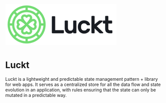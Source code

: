 <p text-align="center">
  <img src="res/luckt-logo-dark.png" alt="Luckt Logo" style="width: 70%; margin: 5px auto;" />
</p>


# Luckt

Luckt is a lightweight and predictable state management pattern + library for web apps. It serves as a centralized store for all the data flow and state evolution in an application, with rules ensuring that the state can only be mutated in a predictable way.


